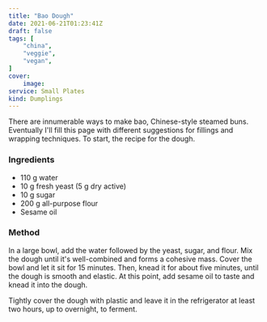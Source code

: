 ```yaml
---
title: "Bao Dough"
date: 2021-06-21T01:23:41Z
draft: false
tags: [
    "china",
    "veggie",
    "vegan",
]
cover:
    image: 
service: Small Plates
kind: Dumplings
---
```


There are innumerable ways to make bao, Chinese-style steamed buns. Eventually I'll fill this page with different suggestions for fillings and wrapping techniques. To start, the recipe for the dough.

### Ingredients

* 110 g water
* 10 g fresh yeast (5 g dry active)
* 10 g sugar
* 200 g all-purpose flour
* Sesame oil

### Method

In a large bowl, add the water followed by the yeast, sugar, and flour. Mix the dough until it's well-combined and forms a cohesive mass. Cover the bowl and let it sit for 15 minutes. Then, knead it for about five minutes, until the dough is smooth and elastic. At this point, add sesame oil to taste and knead it into the dough.

Tightly cover the dough with plastic and leave it in the refrigerator at least two hours, up to overnight, to ferment.
